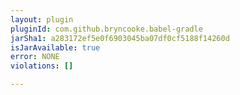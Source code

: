 ```yaml
---
layout: plugin
pluginId: com.github.bryncooke.babel-gradle
jarSha1: a283172ef5e0f6903045ba07df0cf5188f14260d
isJarAvailable: true
error: NONE
violations: []

---
```

